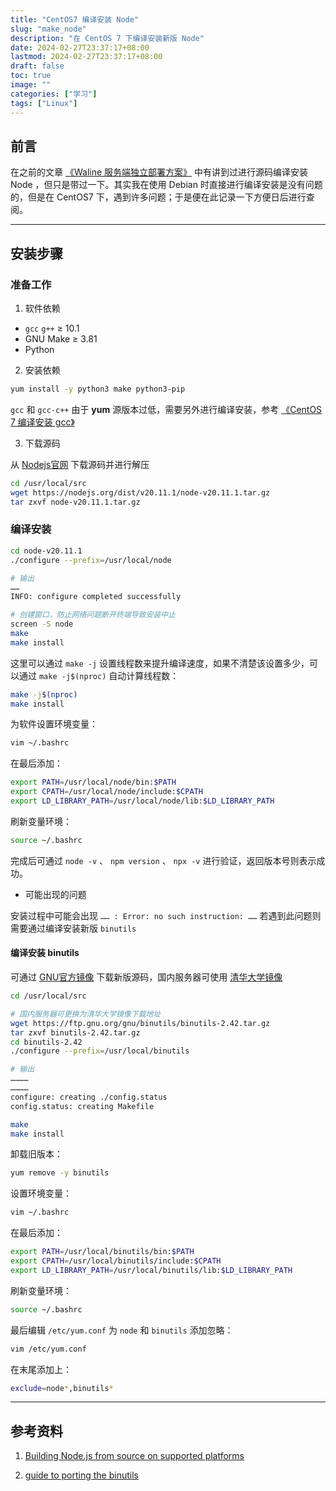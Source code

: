 ```yaml
---
title: "CentOS7 编译安装 Node"
slug: "make_node"
description: "在 CentOS 7 下编译安装新版 Node"
date: 2024-02-27T23:37:17+08:00
lastmod: 2024-02-27T23:37:17+08:00
draft: false
toc: true
image: ""
categories: ["学习"]
tags: ["Linux"]
---
```


## 前言

在之前的文章 [《Waline 服务端独立部署方案》](/archives/waline_deploy/) 中有讲到过进行源码编译安装 Node ，但只是带过一下。其实我在使用 Debian 时直接进行编译安装是没有问题的，但是在 CentOS7 下，遇到许多问题；于是便在此记录一下方便日后进行查阅。

---

## 安装步骤

### 准备工作

1. 软件依赖

  - `gcc` `g++` ≥ 10.1
  - GNU Make ≥ 3.81
  - Python

2. 安装依赖

```bash
yum install -y python3 make python3-pip
```

`gcc` 和 `gcc-c++` 由于 **yum** 源版本过低，需要另外进行编译安装，参考 [《CentOS 7 编译安装 gcc》](/archives/make_gcc/)

3. 下载源码

从 [Nodejs官网](https://nodejs.org/) 下载源码并进行解压

```bash
cd /usr/local/src
wget https://nodejs.org/dist/v20.11.1/node-v20.11.1.tar.gz
tar zxvf node-v20.11.1.tar.gz
```

### 编译安装

```bash
cd node-v20.11.1
./configure --prefix=/usr/local/node

# 输出
……
INFO: configure completed successfully

# 创建窗口，防止网络问题断开终端导致安装中止
screen -S node
make
make install
```

这里可以通过 `make -j` 设置线程数来提升编译速度，如果不清楚该设置多少，可以通过 `make -j$(nproc)` 自动计算线程数：

```bash
make -j$(nproc)
make install
```

为软件设置环境变量：

```bash
vim ~/.bashrc
```

在最后添加：

```bash
export PATH=/usr/local/node/bin:$PATH
export CPATH=/usr/local/node/include:$CPATH
export LD_LIBRARY_PATH=/usr/local/node/lib:$LD_LIBRARY_PATH
```

刷新变量环境：

```bash
source ~/.bashrc
```

完成后可通过 `node -v` 、 `npm version` 、 `npx -v` 进行验证，返回版本号则表示成功。


- 可能出现的问题

安装过程中可能会出现 `…… : Error: no such instruction: ……` 若遇到此问题则需要通过编译安装新版 `binutils`

#### 编译安装 binutils

可通过 [GNU官方镜像](https://ftp.gnu.org/gnu/binutils/) 下载新版源码，国内服务器可使用 [清华大学镜像](https://mirrors.tuna.tsinghua.edu.cn/gnu/binutils/)

```bash
cd /usr/local/src

# 国内服务器可更换为清华大学镜像下载地址
wget https://ftp.gnu.org/gnu/binutils/binutils-2.42.tar.gz
tar zxvf binutils-2.42.tar.gz
cd binutils-2.42
./configure --prefix=/usr/local/binutils

# 输出
…………
…………
configure: creating ./config.status
config.status: creating Makefile

make
make install
```

卸载旧版本：

```bash
yum remove -y binutils
```

设置环境变量：

```bash
vim ~/.bashrc
```

在最后添加：

```bash
export PATH=/usr/local/binutils/bin:$PATH
export CPATH=/usr/local/binutils/include:$CPATH
export LD_LIBRARY_PATH=/usr/local/binutils/lib:$LD_LIBRARY_PATH
```

刷新变量环境：

```bash
source ~/.bashrc
```

最后编辑 `/etc/yum.conf`  为 `node` 和 `binutils` 添加忽略：

```bash
vim /etc/yum.conf
```

在末尾添加上：

```bash
exclude=node*,binutils*
```

---

## 参考资料

1. [Building Node.js from source on supported platforms](https://github.com/nodejs/node/blob/main/BUILDING.md#building-nodejs-on-supported-platforms)

2. [guide to porting the binutils](https://sourceware.org/binutils/binutils-porting-guide.txt)